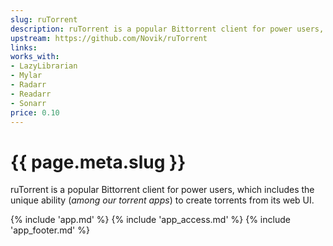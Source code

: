 ```yaml
---
slug: ruTorrent
description: ruTorrent is a popular Bittorrent client for power users, which includes the unique ability (among our torrent apps) to create torrents from its web UI.
upstream: https://github.com/Novik/ruTorrent
links:
works_with:
- LazyLibrarian
- Mylar
- Radarr
- Readarr
- Sonarr
price: 0.10
---
```


# {{ page.meta.slug }}

ruTorrent is a popular Bittorrent client for power users, which includes the unique ability (*among our torrent apps*) to create torrents from its web UI.

{% include 'app.md' %}
{% include 'app_access.md' %}
{% include 'app_footer.md' %}